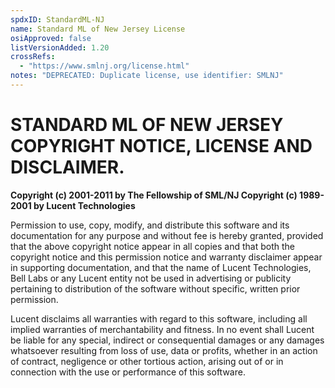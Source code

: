 ```yaml
---
spdxID: StandardML-NJ
name: Standard ML of New Jersey License
osiApproved: false
listVersionAdded: 1.20
crossRefs: 
  - "https://www.smlnj.org/license.html"
notes: "DEPRECATED: Duplicate license, use identifier: SMLNJ"
---
```


# STANDARD ML OF NEW JERSEY COPYRIGHT NOTICE, LICENSE AND DISCLAIMER.

**Copyright (c) 2001-2011 by The Fellowship of SML/NJ Copyright (c) 1989-2001 by Lucent Technologies**

Permission to use, copy, modify, and distribute this software and its documentation for any purpose and without fee is hereby granted, provided that the above copyright notice appear in all copies and that both the copyright notice and this permission notice and warranty disclaimer appear in supporting documentation, and that the name of Lucent Technologies, Bell Labs or any Lucent entity not be used in advertising or publicity pertaining to distribution of the software without specific, written prior permission.

Lucent disclaims all warranties with regard to this software, including all implied warranties of merchantability and fitness. In no event shall Lucent be liable for any special, indirect or consequential damages or any damages whatsoever resulting from loss of use, data or profits, whether in an action of contract, negligence or other tortious action, arising out of or in connection with the use or performance of this software.

